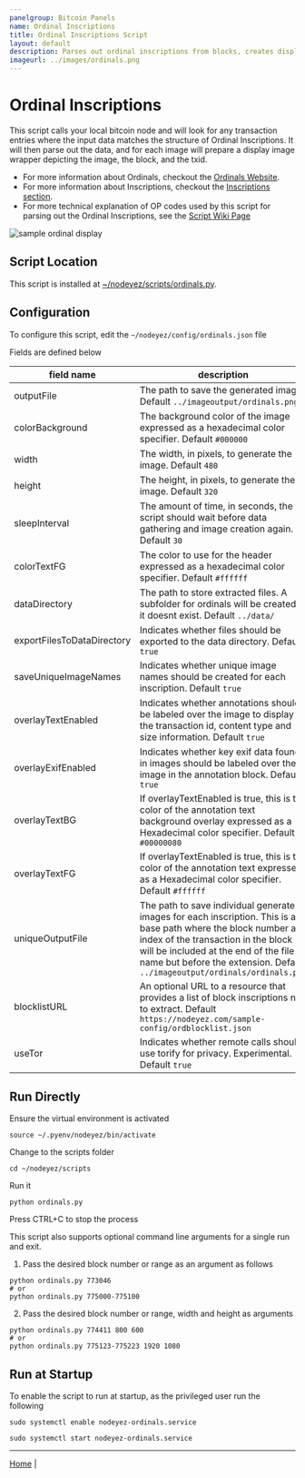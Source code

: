 ```yaml
---
panelgroup: Bitcoin Panels
name: Ordinal Inscriptions
title: Ordinal Inscriptions Script
layout: default
description: Parses out ordinal inscriptions from blocks, creates display wrappers for each with metadata
imageurl: ../images/ordinals.png
---
```


# Ordinal Inscriptions

This script calls your local bitcoin node and will look for any transaction entries
where the input data matches the structure of Ordinal Inscriptions.  It will then 
parse out the data, and for each image will prepare a display image wrapper depicting
the image, the block, and the txid.

- For more information about Ordinals, checkout the [Ordinals Website](https://docs.ordinals.com/).
- For more information about Inscriptions, checkout the [Inscriptions section](https://docs.ordinals.com/inscriptions.html).
- For more technical explanation of OP codes used by this script for parsing out the Ordinal Inscriptions, see the [Script Wiki Page](https://en.bitcoin.it/wiki/Script)

![sample ordinal display](../images/ordinals.png)

## Script Location

This script is installed at
[~/nodeyez/scripts/ordinals.py](../scripts/ordinals.py).

## Configuration

To configure this script, edit the `~/nodeyez/config/ordinals.json` file

Fields are defined below

| field name | description |
| --- | --- |
| outputFile | The path to save the generated image. Default `../imageoutput/ordinals.png` |
| colorBackground | The background color of the image expressed as a hexadecimal color specifier. Default `#000000` |
| width | The width, in pixels, to generate the image. Default `480` |
| height | The height, in pixels, to generate the image. Default `320` |
| sleepInterval | The amount of time, in seconds, the script should wait before data gathering and image creation again. Default `30` |
| colorTextFG | The color to use for the header expressed as a hexadecimal color specifier. Default `#ffffff` |
| dataDirectory | The path to store extracted files. A subfolder for ordinals will be created if it doesnt exist. Default `../data/` |
| exportFilesToDataDirectory | Indicates whether files should be exported to the data directory. Default `true` |
| saveUniqueImageNames | Indicates whether unique image names should be created for each inscription. Default `true` |
| overlayTextEnabled | Indicates whether annotations should be labeled over the image to display the transaction id, content type and size information. Default `true` |
| overlayExifEnabled | Indicates whether key exif data found in images should be labeled over the image in the annotation block. Default `true` |
| overlayTextBG | If overlayTextEnabled is true, this is the color of the annotation text background overlay expressed as a Hexadecimal color specifier. Default `#00000080` |
| overlayTextFG | If overlayTextEnabled is true, this is the color of the annotation text expressed as a Hexadecimal color specifier. Default `#ffffff` |
| uniqueOutputFile | The path to save individual generated images for each inscription. This is a base path where the block number and index of the transaction in the block will be included at the end of the file name but before the extension. Default `../imageoutput/ordinals/ordinals.png` |
| blocklistURL | An optional URL to a resource that provides a list of block inscriptions not to extract. Default `https://nodeyez.com/sample-config/ordblocklist.json` |
| useTor | Indicates whether remote calls should use torify for privacy. Experimental. Default `true` |

## Run Directly

Ensure the virtual environment is activated
```shell
source ~/.pyenv/nodeyez/bin/activate
```

Change to the scripts folder
```shell
cd ~/nodeyez/scripts
```

Run it
```shell
python ordinals.py
```

Press CTRL+C to stop the process

This script also supports optional command line arguments for a single run and exit.

1. Pass the desired block number or range as an argument as follows

```shell
python ordinals.py 773046
# or
python ordinals.py 775000-775100
```

2. Pass the desired block number or range, width and height as arguments

```shell
python ordinals.py 774411 800 600
# or
python ordinals.py 775123-775223 1920 1080
```

## Run at Startup

To enable the script to run at startup, as the privileged user run the following

```shell
sudo systemctl enable nodeyez-ordinals.service

sudo systemctl start nodeyez-ordinals.service
```

---

[Home](../) | 